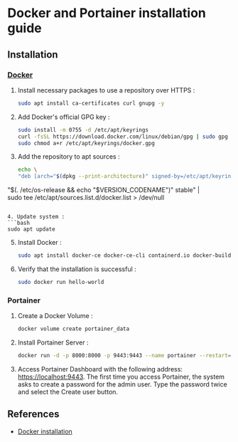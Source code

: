 # Docker and Portainer installation guide

## Installation

### [Docker](https://docs.docker.com/engine/install/debian/#install-using-the-repository)

1. Install necessary packages to use a repository over HTTPS :

   ```bash
   sudo apt install ca-certificates curl gnupg -y
   ```

2. Add Docker's official GPG key :

   ```bash
   sudo install -m 0755 -d /etc/apt/keyrings
   curl -fsSL https://download.docker.com/linux/debian/gpg | sudo gpg --dearmor -o /etc/apt/keyrings/docker.gpg
   sudo chmod a+r /etc/apt/keyrings/docker.gpg
   ```

3. Add the repository to apt sources :

   ```bash
   echo \
   "deb [arch="$(dpkg --print-architecture)" signed-by=/etc/apt/keyrings/docker.gpg] https://download.docker.com/linux/debian \

  "$(. /etc/os-release && echo "$VERSION_CODENAME")" stable" | \
  sudo tee /etc/apt/sources.list.d/docker.list > /dev/null

   ```

4. Update system :
   ```bash
   sudo apt update
   ```

5. Install Docker :

   ```bash
   sudo apt install docker-ce docker-ce-cli containerd.io docker-buildx-plugin  docker-compose docker-compose-plugin -y
   ```

6. Verify that the installation is successful :

   ```bash
   sudo docker run hello-world
   ```

### Portainer

1. Create a Docker Volume :

   ```bash
   docker volume create portainer_data
   ```

2. Install Portainer Server :

   ```bash
   docker run -d -p 8000:8000 -p 9443:9443 --name portainer --restart=unless-stopped -v /var/run/docker.sock:/var/run/docker.sock -v portainer_data:/data portainer/portainer-ce:latest
   ```

3. Access Portainer Dashboard with the following address: [https://localhost:9443](https://localhost:9443). The first time you access Portainer, the system asks to create a password for the admin user. Type the password twice and select the Create user button.

## References

- [Docker installation](https://docs.docker.com/engine/install/debian/#install-using-the-repository)
